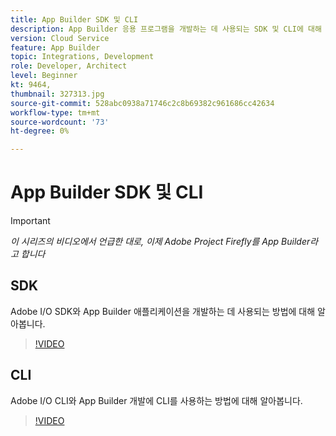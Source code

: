 ```yaml
---
title: App Builder SDK 및 CLI
description: App Builder 응용 프로그램을 개발하는 데 사용되는 SDK 및 CLI에 대해 알아봅니다.
version: Cloud Service
feature: App Builder
topic: Integrations, Development
role: Developer, Architect
level: Beginner
kt: 9464,
thumbnail: 327313.jpg
source-git-commit: 528abc0938a71746c2c8b69382c961686cc42634
workflow-type: tm+mt
source-wordcount: '73'
ht-degree: 0%

---
```



# App Builder SDK 및 CLI

>[!IMPORTANT]
>
> _이 시리즈의 비디오에서 언급한 대로, 이제 Adobe Project Firefly를 App Builder라고 합니다_

## SDK

Adobe I/O SDK와 App Builder 애플리케이션을 개발하는 데 사용되는 방법에 대해 알아봅니다.

>[!VIDEO](https://video.tv.adobe.com/v/339166/?quality=12&learn=on)

## CLI

Adobe I/O CLI와 App Builder 개발에 CLI를 사용하는 방법에 대해 알아봅니다.

>[!VIDEO](https://video.tv.adobe.com/v/339167/?quality=12&learn=on)
